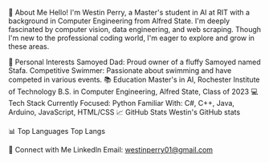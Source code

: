 🌟 About Me
Hello! I'm Westin Perry, a Master's student in AI at RIT with a background in Computer Engineering from Alfred State. I'm deeply fascinated by computer vision, data engineering, and web scraping. Though I'm new to the professional coding world, I'm eager to explore and grow in these areas.

🐾 Personal Interests
Samoyed Dad: Proud owner of a fluffy Samoyed named Stafa.
Competitive Swimmer: Passionate about swimming and have competed in various events.
📚 Education
Master's in AI, Rochester Institute of Technology
B.S. in Computer Engineering, Alfred State, Class of 2023
💻 Tech Stack
Currently Focused: Python
Familiar With: C#, C++, Java, Arduino, JavaScript, HTML/CSS
📈 GitHub Stats
Westin's GitHub stats

📊 Top Languages
Top Langs

📩 Connect with Me
LinkedIn
Email: westinperry01@gmail.com
